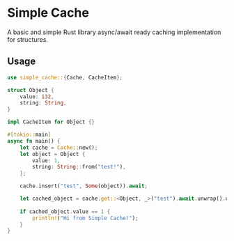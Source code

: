 # Simple Cache
A basic and simple Rust library async/await ready caching implementation for structures.

## Usage
```rust
use simple_cache::{Cache, CacheItem};

struct Object {
    value: i32,
    string: String,
}

impl CacheItem for Object {}

#[tokio::main]
async fn main() {
    let cache = Cache::new();
    let object = Object {
        value: 1,
        string: String::from("test!"),
    };

    cache.insert("test", Some(object)).await;

    let cached_object = cache.get::<Object, _>("test").await.unwrap().unwrap();
    
    if cached_object.value == 1 {
        println!("Hi from Simple Cache!");
    }
}
```
